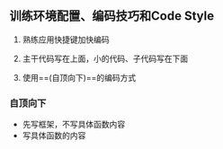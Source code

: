 ## 训练环境配置、编码技巧和Code Style
1. 熟练应用快捷键加快编码

2. 主干代码写在上面，小的代码、子代码写在下面

3. 使用==(自顶向下)==的编码方式

### 自顶向下
+ 先写框架，不写具体函数内容
+ 写具体函数的内容